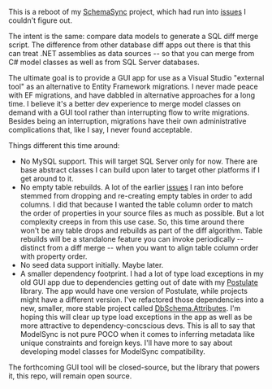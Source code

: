 This is a reboot of my [SchemaSync](https://github.com/adamosoftware/SchemaSync) project, which had run into [issues](https://github.com/adamosoftware/SchemaSync/issues) I couldn't figure out.

The intent is the same: compare data models to generate a SQL diff merge script. The difference from other database diff apps out there is that this can treat .NET assemblies as data sources -- so that you can merge from C# model classes as well as from SQL Server databases.

The ultimate goal is to provide a GUI app for use as a Visual Studio "external tool" as an alternative to Entity Framework migrations. I never made peace with EF migrations, and have dabbled in alternative approaches for a long time. I believe it's a better dev experience to merge model classes on demand with a GUI tool rather than interrupting flow to write migrations. Besides being an interruption, migrations have their own administrative complications that, like I say, I never found acceptable.

Things different this time around:

- No MySQL support. This will target SQL Server only for now. There are base abstract classes I can build upon later to target other platforms if I get around to it.
- No empty table rebuilds. A lot of the earlier [issues](https://github.com/adamosoftware/SchemaSync/issues) I ran into before stemmed from dropping and re-creating empty tables in order to add columns. I did that because I wanted the table column order to match the order of properties in your source files as much as possible. But a lot complexity creeps in from this use case. So, this time around there won't be any table drops and rebuilds as part of the diff algorithm. Table rebuilds will be a standalone feature you can invoke periodically -- distinct from a diff merge -- when you want to align table column order with property order.
- No seed data support initially. Maybe later.
- A smaller dependency footprint. I had a lot of type load exceptions in my old GUI app due to dependencies getting out of date with my [Postulate](https://github.com/adamosoftware/Postulate) library. The app would have one version of Postulate, while projects might have a different version. I've refactored those dependencies into a new, smaller, more stable project called [DbSchema.Attributes](https://github.com/adamosoftware/DbSchema.Attributes). I'm hoping this will clear up type load exceptions in the app as well as be more attractive to dependency-concscious devs. This is all to say that ModelSync is not pure POCO when it comes to inferring metadata like unique constraints and foreign keys. I'll have more to say about developing model classes for ModelSync compatibility.

The forthcoming GUI tool will be closed-source, but the library that powers it, this repo, will remain open source.
